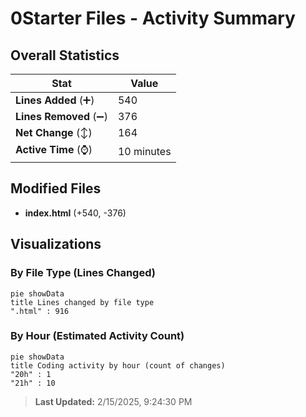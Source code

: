 # 0Starter Files - Activity Summary 

## Overall Statistics

| Stat                   | Value                                                             |
| ---------------------- | ----------------------------------------------------------------- |
| **Lines Added** (➕)   | 540                                          |
| **Lines Removed** (➖) | 376                                        |
| **Net Change** (↕)    | 164                |
| **Active Time** (⌚)   | 10 minutes |


## Modified Files
- **index.html** (+540, -376)

## Visualizations

### By File Type (Lines Changed)

```mermaid
pie showData
title Lines changed by file type
".html" : 916
```

### By Hour (Estimated Activity Count)

```mermaid
pie showData
title Coding activity by hour (count of changes)
"20h" : 1
"21h" : 10
```


> **Last Updated:** 2/15/2025, 9:24:30 PM